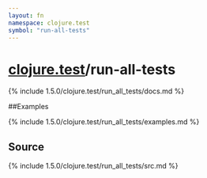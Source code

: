```yaml
---
layout: fn
namespace: clojure.test
symbol: "run-all-tests"
---
```


# [clojure.test](../)/run-all-tests

{% include 1.5.0/clojure.test/run_all_tests/docs.md %}

##Examples

{% include 1.5.0/clojure.test/run_all_tests/examples.md %}
## Source
{% include 1.5.0/clojure.test/run_all_tests/src.md %}

